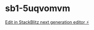 # sb1-5uqvomvm

[Edit in StackBlitz next generation editor ⚡️](https://stackblitz.com/~/github.com/ashwinvemula9/sb1-5uqvomvm)